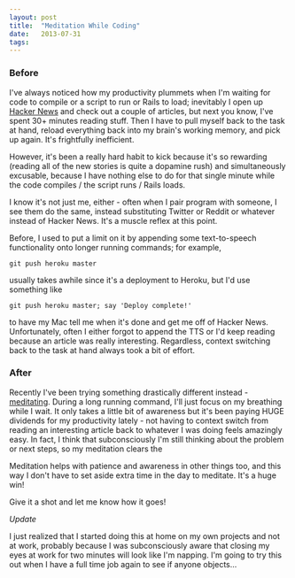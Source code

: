 ```yaml
---
layout: post
title:  "Meditation While Coding"
date:   2013-07-31
tags: 
---
```


### Before

I've always noticed how my productivity plummets when I'm waiting for code to compile or a script to run or Rails to load; inevitably I open up [Hacker News](http://news.ycombinator.com) and check out a couple of articles, but next you know, I've spent 30+ minutes reading stuff. Then I have to pull myself back to the task at hand, reload everything back into my brain's working memory, and pick up again. It's frightfully inefficient.

However, it's been a really hard habit to kick because it's so rewarding (reading all of the new stories is quite a dopamine rush) and simultaneously excusable, because I have nothing else to do for that single minute while the code compiles / the script runs / Rails loads.

I know it's not just me, either - often when I pair program with someone, I see them do the same, instead substituting Twitter or Reddit or whatever instead of Hacker News. It's a muscle reflex at this point.

Before, I used to put a limit on it by appending some text-to-speech functionality onto longer running commands; for example,

    git push heroku master

usually takes awhile since it's a deployment to Heroku, but I'd use something like

    git push heroku master; say 'Deploy complete!'

to have my Mac tell me when it's done and get me off of Hacker News. Unfortunately, often I either forgot to append the TTS or I'd keep reading because an article was really interesting. Regardless, context switching back to the task at hand always took a bit of effort.

### After

Recently I've been trying something drastically different instead - [meditating](http://zenhabits.net/fundameditate). During a long running command, I'll just focus on my breathing while I wait. It only takes a little bit of awareness but it's been paying HUGE dividends for my productivity lately - not having to context switch from reading an interesting article back to whatever I was doing feels amazingly easy. In fact, I think that subconsciously I'm still thinking about the problem or next steps, so my meditation clears the 

Meditation helps with patience and awareness in other things too, and this way I don't have to set aside extra time in the day to meditate. It's a huge win!

Give it a shot and let me know how it goes!

*Update*

I just realized that I started doing this at home on my own projects and not at work, probably because I was subconsciously aware that closing my eyes at work for two minutes will look like I'm napping. I'm going to try this out when I have a full time job again to see if anyone objects...
